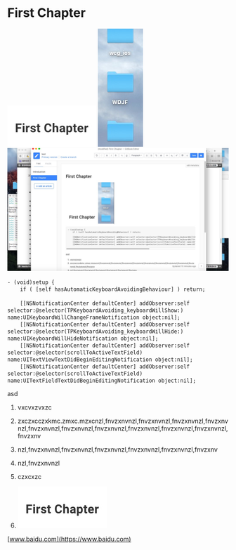 # First Chapter

![](/assets/1.jpg)
![](/assets/屏幕快照%202017-02-28%20下午2.47.28.jpg)
![](/assets/屏幕快照%202017-02-28%20下午3.09.48.jpg)

```
- (void)setup {
    if ( [self hasAutomaticKeyboardAvoidingBehaviour] ) return;

    [[NSNotificationCenter defaultCenter] addObserver:self selector:@selector(TPKeyboardAvoiding_keyboardWillShow:) name:UIKeyboardWillChangeFrameNotification object:nil];
    [[NSNotificationCenter defaultCenter] addObserver:self selector:@selector(TPKeyboardAvoiding_keyboardWillHide:) name:UIKeyboardWillHideNotification object:nil];
    [[NSNotificationCenter defaultCenter] addObserver:self selector:@selector(scrollToActiveTextField) name:UITextViewTextDidBeginEditingNotification object:nil];
    [[NSNotificationCenter defaultCenter] addObserver:self selector:@selector(scrollToActiveTextField) name:UITextFieldTextDidBeginEditingNotification object:nil];
```

asd

1. vxcvxzvxzc
2. zxczxcczxkmc.zmxc.mzxcnzl,fnvzxnvnzl,fnvzxnvnzl,fnvzxnvnzl,fnvzxnvnzl,fnvzxnvnzl,fnvzxnvnzl,fnvzxnvnzl,fnvzxnvnzl,fnvzxnvnzl,fnvzxnvnzl,fnvzxnv
3. nzl,fnvzxnvnzl,fnvzxnvnzl,fnvzxnvnzl,fnvzxnvnzl,fnvzxnvnzl,fnvzxnv
4. nzl,fnvzxnvnzl

5. czxcxzc

6. ![](/assets/屏幕快照%202017-02-28%20下午2.46.40.jpg)

[www.baidu.com](https://www.baidu.com)

